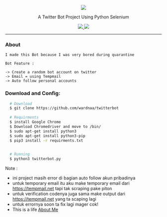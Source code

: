 <p align="center">
  <img src="https://files.realpython.com/media/How-to-Make-a-Twitter-Bot-in-Python-with-Tweepy_Watermarked.e0e3b3e8f6ce.jpg">
  <p align="center">A Twitter Bot Project Using Python Selenium </p>

  <p align="center">
    <a href="https://twitter.com/AWardanaaa">
      <img src="https://img.shields.io/twitter/url?url=https%3A%2F%2Ftwitter.com%2FAWardanaaa">
    </a>
    <a href="https://github.com/wardnaa/InfCorn">
      <img src="https://img.shields.io/badge/version-1.0-blue.svg">
    </a>
  </p>
</p>

---


### About
```
I made this Bot because I was very bored during quarantine

Bot Feature : 

-> Create a random bot account on twitter
-> Email = using Tempmail
-> Auto follow personal accounts

```

### Download and Config:
```bash
  # Download
  $ git clone https://github.com/wardnaa/twitterbot
    
  # Requirments
  $ install Google Chrome
  $ Download Chromedriver and move to /bin/
  $ sudo apt-get install python3
  $ sudo apt-get install python3-pip
  $ pip3 install -r requirments.txt
  
  
  # Running
  $ python3 twitterbot.py

```
Note : 
- ini project masih error di bagian auto follow akun pribadinya
- untuk temporary email itu aku make temporary email dari https://tempmail.net tapi tak scraping pake piton
- untuk verification codenya juga sama make output dari https://tempmail.net yang ta scaping lagi
- untuk errornya soon ta fix lagi mager cok!
- This is a life [About Me](https://www.instagram.com/wardnaa.a)
